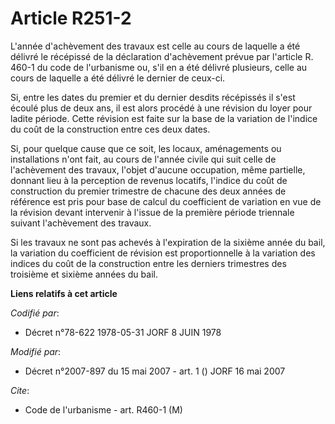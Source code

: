 # Article R251-2

L'année d'achèvement des travaux est celle au cours de laquelle a été délivré le récépissé de la déclaration d'achèvement
prévue par l'article R. 460-1 du code de l'urbanisme ou, s'il en a été délivré plusieurs, celle au cours de laquelle a été
délivré le dernier de ceux-ci.

Si, entre les dates du premier et du dernier desdits récépissés il s'est écoulé plus de deux ans, il est alors procédé à une
révision du loyer pour ladite période. Cette révision est faite sur la base de la variation de l'indice du coût de la
construction entre ces deux dates.

Si, pour quelque cause que ce soit, les locaux, aménagements ou installations n'ont fait, au cours de l'année civile qui suit
celle de l'achèvement des travaux, l'objet d'aucune occupation, même partielle, donnant lieu à la perception de revenus
locatifs, l'indice du coût de construction du premier trimestre de chacune des deux années de référence est pris pour base de
calcul du coefficient de variation en vue de la révision devant intervenir à l'issue de la première période triennale suivant
l'achèvement des travaux.

Si les travaux ne sont pas achevés à l'expiration de la sixième année du bail, la variation du coefficient de révision est
proportionnelle à la variation des indices du coût de la construction entre les derniers trimestres des troisième et sixième
années du bail.

**Liens relatifs à cet article**

_Codifié par_:

  - Décret n°78-622 1978-05-31 JORF 8 JUIN 1978

_Modifié par_:

  - Décret n°2007-897 du 15 mai 2007 - art. 1 () JORF 16 mai 2007

_Cite_:

  - Code de l'urbanisme - art. R460-1 (M)
